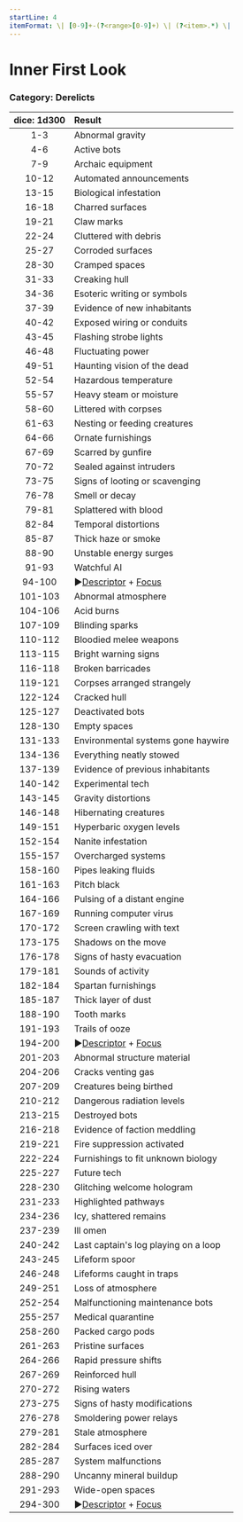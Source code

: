 ```yaml
---
startLine: 4
itemFormat: \| [0-9]+-(?<range>[0-9]+) \| (?<item>.*) \|
---
```

# Inner First Look
### Category: Derelicts

| dice: 1d300 | Result |
|:----:|:-------|
| 1-3 | Abnormal gravity |
| 4-6 | Active bots |
| 7-9 | Archaic equipment |
| 10-12 | Automated announcements |
| 13-15 | Biological infestation |
| 16-18 | Charred surfaces |
| 19-21 | Claw marks |
| 22-24 | Cluttered with debris |
| 25-27 | Corroded surfaces |
| 28-30 | Cramped spaces |
| 31-33 | Creaking hull |
| 34-36 | Esoteric writing or symbols |
| 37-39 | Evidence of new inhabitants |
| 40-42 | Exposed wiring or conduits |
| 43-45 | Flashing strobe lights |
| 46-48 | Fluctuating power |
| 49-51 | Haunting vision of the dead |
| 52-54 | Hazardous temperature |
| 55-57 | Heavy steam or moisture |
| 58-60 | Littered with corpses |
| 61-63 | Nesting or feeding creatures |
| 64-66 | Ornate furnishings |
| 67-69 | Scarred by gunfire |
| 70-72 | Sealed against intruders |
| 73-75 | Signs of looting or scavenging |
| 76-78 | Smell or decay |
| 79-81 | Splattered with blood |
| 82-84 | Temporal distortions |
| 85-87 | Thick haze or smoke |
| 88-90 | Unstable energy surges |
| 91-93 | Watchful AI |
| 94-100 | ▶[Descriptor](Core_Descriptor.md) + [Focus](Core_Focus.md) |
| 101-103 | Abnormal atmosphere |
| 104-106 | Acid burns |
| 107-109 | Blinding sparks |
| 110-112 | Bloodied melee weapons |
| 113-115 | Bright warning signs |
| 116-118 | Broken barricades |
| 119-121 | Corpses arranged strangely |
| 122-124 | Cracked hull |
| 125-127 | Deactivated bots |
| 128-130 | Empty spaces |
| 131-133 | Environmental systems gone haywire |
| 134-136 | Everything neatly stowed |
| 137-139 | Evidence of previous inhabitants |
| 140-142 | Experimental tech |
| 143-145 | Gravity distortions |
| 146-148 | Hibernating creatures |
| 149-151 | Hyperbaric oxygen levels |
| 152-154 | Nanite infestation |
| 155-157 | Overcharged systems |
| 158-160 | Pipes leaking fluids |
| 161-163 | Pitch black |
| 164-166 | Pulsing of a distant engine |
| 167-169 | Running computer virus |
| 170-172 | Screen crawling with text |
| 173-175 | Shadows on the move |
| 176-178 | Signs of hasty evacuation |
| 179-181 | Sounds of activity |
| 182-184 | Spartan furnishings |
| 185-187 | Thick layer of dust |
| 188-190 | Tooth marks |
| 191-193 | Trails of ooze |
| 194-200 | ▶[Descriptor](Core_Descriptor.md) + [Focus](Core_Focus.md) |
| 201-203 | Abnormal structure material |
| 204-206 | Cracks venting gas |
| 207-209 | Creatures being birthed |
| 210-212 | Dangerous radiation levels |
| 213-215 | Destroyed bots |
| 216-218 | Evidence of faction meddling |
| 219-221 | Fire suppression activated |
| 222-224 | Furnishings to fit unknown biology |
| 225-227 | Future tech |
| 228-230 | Glitching welcome hologram |
| 231-233 | Highlighted pathways |
| 234-236 | Icy, shattered remains |
| 237-239 | Ill omen |
| 240-242 | Last captain&#x27;s log playing on a loop |
| 243-245 | Lifeform spoor |
| 246-248 | Lifeforms caught in traps |
| 249-251 | Loss of atmosphere |
| 252-254 | Malfunctioning maintenance bots |
| 255-257 | Medical quarantine |
| 258-260 | Packed cargo pods |
| 261-263 | Pristine surfaces |
| 264-266 | Rapid pressure shifts |
| 267-269 | Reinforced hull |
| 270-272 | Rising waters |
| 273-275 | Signs of hasty modifications |
| 276-278 | Smoldering power relays |
| 279-281 | Stale atmosphere |
| 282-284 | Surfaces iced over |
| 285-287 | System malfunctions |
| 288-290 | Uncanny mineral buildup |
| 291-293 | Wide-open spaces |
| 294-300 | ▶[Descriptor](Core_Descriptor.md) + [Focus](Core_Focus.md) |